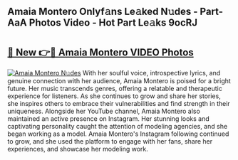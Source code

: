 ## Amaia Montero Onlyf𝚊ns Le𝚊ked N𝚞des - Part-AaA Photos Video - Hot Part Le𝚊ks 9ocRJ

# <h2><a href="http://ab90768.deff.icu/?id=Amaia+Montero">🔗 New 👉🔴 Amaia Montero VIDEO Photos</a></h2>

[![Amaia Montero N𝚞des](https://i.imgur.com/rIISA9y.gif)](http://ab90768.deff.icu/?id=Amaia+Montero)
With her soulful voice, introspective lyrics, and genuine connection with her audience, Amaia Montero is poised for a bright future. Her music transcends genres, offering a relatable and therapeutic experience for listeners. As she continues to grow and share her stories, she inspires others to embrace their vulnerabilities and find strength in their uniqueness. Alongside her YouTube channel, Amaia Montero also maintained an active presence on Instagram. Her stunning looks and captivating personality caught the attention of modeling agencies, and she began working as a model. Amaia Montero's Instagram following continued to grow, and she used the platform to engage with her fans, share her experiences, and showcase her modeling work.
